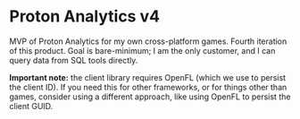 # Proton Analytics v4

MVP of Proton Analytics for my own cross-platform games. Fourth iteration of this product. Goal is bare-minimum; I am the only customer, and I can query data from SQL tools directly.

**Important note:** the client library requires OpenFL (which we use to persist the client ID). If you need this for other frameworks, or for things other than games, consider using a different approach, like using OpenFL to persist the client GUID.